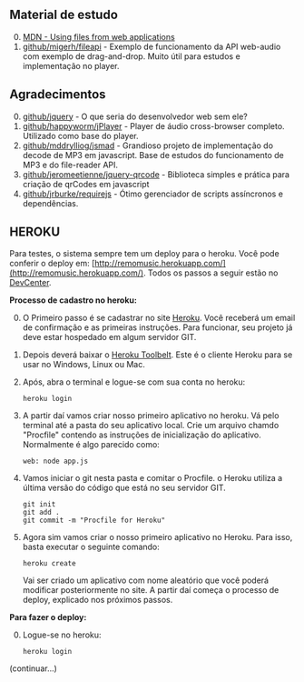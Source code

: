 Material de estudo
------------------

0.	[MDN - Using files from web applications](https://developer.mozilla.org/en-US/docs/Using_files_from_web_applications)
1.	[github/migerh/fileapi](https://github.com/migerh/js-experiments/tree/master/fileapi/) - Exemplo de funcionamento da API web-audio com exemplo de drag-and-drop. Muito útil para estudos e implementação no player.

Agradecimentos
--------------

0. 	[github/jquery](https://github.com/jquery/jquery) - O que seria do desenvolvedor web sem ele?
1.	[github/happyworm/jPlayer](https://github.com/happyworm/jPlayer) - Player de áudio cross-browser completo. Utilizado como base do player.
2.	[github/mddrylliog/jsmad](https://github.com/nddrylliog/jsmad) - Grandioso projeto de implementação do decode de MP3 em javascript. Base de estudos do funcionamento de MP3 e do file-reader API.
3.	[github/jeromeetienne/jquery-qrcode](https://github.com/jeromeetienne/jquery-qrcode) - Biblioteca simples e prática para criação de qrCodes em javascript
4.	[github/jrburke/requirejs](https://github.com/jrburke/requirejs) - Ótimo gerenciador de scripts assíncronos e dependências.

HEROKU
------

Para testes, o sistema sempre tem um deploy para o heroku. Você pode conferir o deploy em: [http://remomusic.herokuapp.com/](http://remomusic.herokuapp.com/). Todos os passos a seguir estão no [DevCenter](https://devcenter.heroku.com/articles/nodejs).

**Processo de cadastro no heroku:**

0.  O Primeiro passo é se cadastrar no site [Heroku](http://heroku.com). Você receberá um email de confirmação e as primeiras instruções. Para funcionar, seu projeto já deve estar hospedado em algum servidor GIT.
1.  Depois deverá baixar o [Heroku Toolbelt](https://toolbelt.heroku.com/). Este é o cliente Heroku para se usar no Windows, Linux ou Mac.
2.	Após, abra o terminal e logue-se com sua conta no heroku:   
	
	```
	heroku login
	```
3.	A partir daí vamos criar nosso primeiro aplicativo no heroku. Vá pelo terminal até a pasta do seu aplicativo local. Crie um arquivo chamdo "Procfile" contendo as instruções de inicialização do aplicativo. Normalmente é algo parecido como:   
	
	```
	web: node app.js
	```
4.	Vamos iniciar o git nesta pasta e comitar o Procfile. o Heroku utiliza a última versão do código que está no seu servidor GIT.   
	
	```
	git init
	git add .
	git commit -m "Procfile for Heroku"
	```
5.	Agora sim vamos criar o nosso primeiro aplicativo no Heroku. Para isso, basta executar o seguinte comando:
	
	```
	heroku create
	```
	Vai ser criado um aplicativo com nome aleatório que você poderá modificar posteriormente no site. A partir daí começa o processo de deploy, explicado nos próximos passos.

**Para fazer o deploy:**

0.	Logue-se no heroku:   
	
	```
	heroku login
	```

(continuar...)